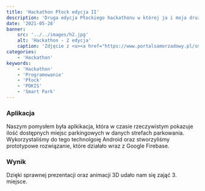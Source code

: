 ```yaml
---
title: 'Hackathon Płock edycja II'
description: 'Druga edycja Płockiego hackathonu w której ja i moja drużyna zajęliśmy III miejsce'
date: '2021-05-28'
banner:
    src: '../../images/h2.jpg'
    alt: 'Hackathon - 2 edycja'
    caption: 'Zdjęcie z <u><a href="https://www.portalsamorzadowy.pl/smart-city/maraton-programistow-w-30-godzin-stworzyli-dla-miasta-14-aplikacji,110181.html">drugiej edycji płockiego hackathonu</a></u>'
categories:
    - 'Hackathon'
keywords:
    - 'Hackathon'
    - 'Programowanie'
    - 'Płock'
    - 'POKIS'
    - 'Smart Park'
---
```


### Aplikacja

Naszym pomysłem była aplkikacja, która w czasie rzeczywistym pokazuje ilość dostępnych miejsc parkingowych w danych strefach parkowania. Wykorzystaliśmy do tego technolgoię Android oraz stworzyliśmy prototypowe rozwiązanie, które działało wraz z Google Firebase.

### Wynik

Dzięki sprawnej prezentacji oraz animacji 3D udało nam się zająć 3. miejsce.